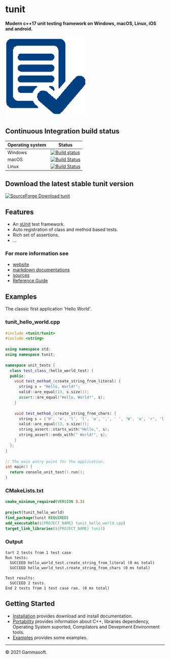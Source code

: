 # tunit

**Modern c++17 unit testing framework on Windows, macOS, Linux, iOS and android.**

[![tunit](docs/pictures/tunit_header.png)](https://gammasoft71.wixsite.com/tunit)

## Continuous Integration build status

| Operating system | Status                                                                                                                                      |
|------------------|---------------------------------------------------------------------------------------------------------------------------------------------|
| Windows          | [![Build status](https://ci.appveyor.com/api/projects/status/1h8y1d4lodnk1wbb?svg=true)](https://ci.appveyor.com/project/gammasoft71/tunit) |
| macOS            | [![Build Status](https://travis-ci.org/gammasoft71/tunit.svg?branch=master)](https://travis-ci.org/gammasoft71/tunit)                       |
| Linux            | [![Build Status](https://travis-ci.org/gammasoft71/tunit.svg?branch=master)](https://travis-ci.org/gammasoft71/tunit)                       |

## Download the latest stable tunit version

[![SourceForge Download tunit](https://img.shields.io/sourceforge/dt/tunitpro.svg)](https://sourceforge.net/projects/tunitpro/files/latest/download)

## Features

* An [xUnit](https://en.wikipedia.org/wiki/XUnit) test framework.
* Auto registration of class and method based tests.
* Rich set of assertions.
* ...

### For more information see
* [website](https://gammasoft71.wixsite.com/tunit) 
* [markdown documentations](docs/home.md)
* [sources](https://github.com/gammasoft71/tunit)
* [Reference Guide](https://codedocs.xyz/gammasoft71/tunit/)

## Examples

The classic first application 'Hello World'.

### tunit_hello_world.cpp

```c++
#include <tunit/tunit>
#include <string>

using namespace std;
using namespace tunit;

namespace unit_tests {
  class test_class_(hello_world_test) {
  public:
    void test_method_(create_string_from_literal) {
      string s = "Hello, World!";
      valid::are_equal(13, s.size());
      assert::are_equal("Hello, World!", s);
    }
    
    void test_method_(create_string_from_chars) {
      string s = {'H', 'e', 'l', 'l', 'o', ',', ' ', 'W', 'o', 'r', 'l', 'd', '!'};
      valid::are_equal(13, s.size());
      string_assert::starts_with("Hello,", s);
      string_assert::ends_with(" World!", s);
    }
  };
}

// The main entry point for the application.
int main() {
  return console_unit_test().run();
}
```

### CMakeLists.txt

```cmake
cmake_minimum_required(VERSION 3.3)

project(tunit_hello_world)
find_package(tunit REQUIRED)
add_executable(${PROJECT_NAME} tunit_hello_world.cpp)
target_link_libraries(${PROJECT_NAME} tunit)
```

### Output
```
tart 2 tests from 1 test case
Run tests:
  SUCCEED hello_world_test.create_string_from_literal (0 ms total)
  SUCCEED hello_world_test.create_string_from_chars (0 ms total)

Test results:
  SUCCEED 2 tests.
End 2 tests from 1 test case ran. (0 ms total)
```

## Getting Started

* [Installation](docs/downloads.md) provides download and install documentation.
* [Portability](docs/portability.md) provides information about C++, libraries dependency, Operating System suported, Compilators and Devepment Environment tools.
* [Examples](docs/examples.md) provides some examples.

______________________________________________________________________________________________

© 2021 Gammasoft.
